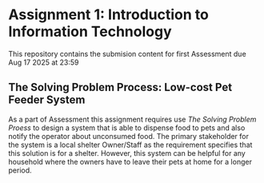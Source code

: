 # Assignment 1: Introduction to Information Technology

This repository contains the submision content for first Assessment due Aug 17 2025 at 23:59

## The Solving Problem Process: Low-cost Pet Feeder System

As a part of Assessment this assignment requires use *The Solving Problem Proess* to design a system that is able to dispense food to pets and also notify the operator about unconsumed food. The primary stakeholder for the system is a local shelter Owner/Staff as the requirement specifies that this solution is for a shelter. However, this system can be helpful for any household where the owners have to leave their pets at home for a longer period.


